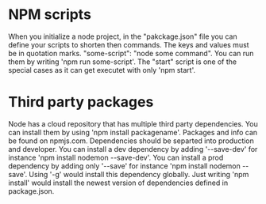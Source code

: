 
# NPM scripts

When you initialize a node project, in the "pakckage.json" file you can define your scripts to shorten then commands.
The keys and values must be in quotation marks. "some-script": "node some command".
You can run them by writing 'npm run some-script'.
The "start" script is one of the special cases as it can get executet with only 'npm start'.

# Third party packages

Node has a cloud repository that has multiple third party dependencies. 
You can install them by using 'npm install packagename'.
Packages and info can be found on npmjs.com.
Dependencies should be separted into production and developer.
You can install a dev dependency by adding '--save-dev' for instance 'npm install nodemon --save-dev'.
You can install a prod dependency by adding only '--save' for instance 'npm install nodemon --save'.
Using '-g' would install this dependency globally.
Just writing 'npm install' would install the newest version of dependencies defined in package.json.